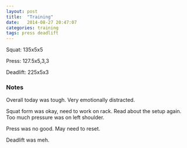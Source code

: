 ```yaml
---
layout: post
title:  "Training"
date:   2014-08-27 20:47:07
categories: training
tags: press deadlift
---
```


Squat:          135x5x5

Press:          127.5x5,3,3

Deadlift:       225x5x3

### Notes

Overall today was tough. Very emotionally distracted.

Squat form was okay, need to work on rack. Read about the setup again. Too much
pressure was on left shoulder.

Press was no good. May need to reset.

Deadlift was meh.
